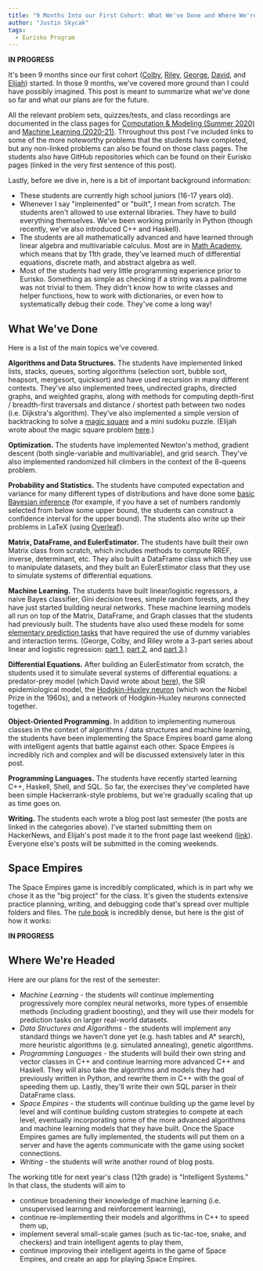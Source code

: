 ```yaml
---
title: "9 Months Into our First Cohort: What We've Done and Where We're Headed"
author: "Justin Skycak"
tags:
  - Eurisko Program
---
```


<b>IN PROGRESS</b>

It's been 9 months since our first cohort (<a class="body" href="https://eurisko-us.github.io/colby-roberts" target="_blank">Colby</a>, <a class="body" href="https://eurisko-us.github.io/riley-paddock" target="_blank">Riley</a>, <a class="body" href="https://eurisko-us.github.io/george-meza" target="_blank">George</a>, <a class="body" href="https://eurisko-us.github.io/david-gieselman" target="_blank">David</a>, and <a class="body" href="https://eurisko-us.github.io/elijah-tarr" target="_blank">Elijah</a>) started. In those 9 months, we've covered more ground than I could have possibly imagined. This post is meant to summarize what we've done so far and what our plans are for the future.

All the relevant problem sets, quizzes/tests, and class recordings are documented in the class pages for <a class="body" href="https://eurisko-us.github.io/computation-and-modeling-2020-summer" target="_blank">Computation & Modeling (Summer 2020)</a> and <a class="body" href="https://eurisko-us.github.io/machine-learning-2020-21" target="_blank">Machine Learning (2020-21)</a>. Throughout this post I've included links to some of the more noteworthy problems that the students have completed, but any non-linked problems can also be found on those class pages. The students also have GitHub repositories which can be found on their Eurisko pages (linked in the very first sentence of this post).

Lastly, before we dive in, here is a bit of important background information:

<ul>
<li>These students are currently high school juniors (16-17 years old).</li>
<li>Whenever I say "implemented" or "built", I mean from scratch. The students aren't allowed to use external libraries. They have to build everything themselves. We've been working primarily in Python (though recently, we've also introduced C++ and Haskell).</li>
<li>The students are all mathematically advanced and have learned through linear algebra and multivariable calculus. Most are in <a class="body" href="https://www.mathacademy.us/" target="_blank">Math Academy</a>, which means that by 11th grade, they've learned much of differential equations, discrete math, and abstract algebra as well.</li>
<li>Most of the students had very little programming experience prior to Eurisko. Something as simple as checking if a string was a palindrome was not trivial to them. They didn't know how to write classes and helper functions, how to work with dictionaries, or even how to systematically debug their code. They've come a long way!</li>
</ul>

<h2>What We've Done</h2>

Here is a list of the main topics we've covered. 

<b>Algorithms and Data Structures.</b> The students have implemented linked lists, stacks, queues, sorting algorithms (selection sort, bubble sort, heapsort, mergesort, quicksort) and have used recursion in many different contexts. They've also implemented trees, undirected graphs, directed graphs, and weighted graphs, along with methods for computing depth-first / breadth-first traversals and distance / shortest path between two nodes (i.e. Dijkstra's algorithm). They've also implemented a simple version of backtracking to solve a <a class="body" href="https://eurisko-us.github.io/files/all_problems_iteration_1.html#Problem-44-1" target="_blank">magic square</a> and a mini sudoku puzzle. (Elijah wrote about the magic square problem <a class="body" href="https://eurisko-us.github.io/solving-magic-squares-using-backtracking/" target="_blank">here</a>.)

<b>Optimization.</b> The students have implemented Newton's method, gradient descent (both single-variable and multivariable), and grid search. They've also implemented randomized hill climbers in the context of the 8-queens problem.

<b>Probability and Statistics.</b> The students have computed expectation and variance for many different types of distributions and have done some <a class="body" href="https://eurisko-us.github.io/files/all_problems_iteration_1.html#Problem-41-1" target="_blank">basic Bayesian inference</a> (for example, if you have a set of numbers randomly selected from below some upper bound, the students can construct a confidence interval for the upper bound). The students also write up their problems in LaTeX (using <a class="body" href="https://www.overleaf.com/" target="_blank">Overleaf</a>).

<b>Matrix, DataFrame, and EulerEstimator.</b> The students have built their own Matrix class from scratch, which includes methods to compute RREF, inverse, determinant, etc. They also built a DataFrame class which they use to manipulate datasets, and they built an EulerEstimator class that they use to simulate systems of differential equations.

<b>Machine Learning.</b> The students have built linear/logistic regressors, a naive Bayes classifier, Gini decision trees, simple random forests, and they have just started building neural networks. These machine learning models all run on top of the Matrix, DataFrame, and Graph classes that the students had previously built. The students have also used these models for some <a class="body" href="https://eurisko-us.github.io/files/all_problems_iteration_1.html#Problem-35-2" target="_blank">elementary prediction tasks</a> that have required the use of dummy variables and interaction terms. (George, Colby, and Riley wrote a 3-part series about linear and logistic regression: <a class="body" href="https://eurisko-us.github.io/linear-and-logistic-regression-part-1-understanding-the-models/" target="_blank">part 1</a>, <a class="body" href="https://eurisko-us.github.io/linear-and-logistic-regression-part-2-fitting-the-models/" target="_blank">part 2</a>, and <a class="body" href="https://eurisko-us.github.io/linear-and-logistic-regression-part-3-categorical-variables-interaction-terms-and-nonlinear-transformations-of-variables/" target="_blank">part 3</a>.)

<b>Differential Equations.</b> After building an EulerEstimator from scratch, the students used it to simulate several systems of differential equations: a predator-prey model (which David wrote about <a class="body" href="https://eurisko-us.github.io/predator-prey-modeling-with-euler-estimation/" target="_blank">here</a>), the SIR epidemiological model, the <a class="body" href="https://eurisko-us.github.io/files/all_problems_iteration_1.html#Problem-52-2" target="_blank">Hodgkin-Huxley neuron</a> (which won the Nobel Prize in the 1960s), and a network of Hodgkin-Huxley neurons connected together.

<b>Object-Oriented Programming.</b> In addition to implementing numerous classes in the context of algorithms / data structures and machine learning, the students have been implementing the Space Empires board game along with intelligent agents that battle against each other. Space Empires is incredibly rich and complex and will be discussed extensively later in this post.

<b>Programming Languages.</b> The students have recently started learning C++, Haskell, Shell, and SQL. So far, the exercises they've completed have been simple Hackerrank-style problems, but we're gradually scaling that up as time goes on.

<b>Writing.</b> The students each wrote a blog post last semester (the posts are linked in the categories above). I've started submitting them on HackerNews, and Elijah's post made it to the front page last weekend (<a class="body" href="https://news.ycombinator.com/item?id=26126652" target="_blank">link</a>). Everyone else's posts will be submitted in the coming weekends.

<h2>Space Empires</h2>

The Space Empires game is incredibly complicated, which is in part why we chose it as the "big project" for the class. It's given the students extensive practice planning, writing, and debugging code that's spread over multiple folders and files. The <a class="body" href="http://www.gmtgames.com/spaceemp/SE-Rules-4B.pdf" target="_blank">rule book</a> is incredibly dense, but here is the gist of how it works:

<b>IN PROGRESS</b>


<!--
There are 2 players on a  7×7  grid. Each player starts on their home Planet with 1 Colony and 4 Shipyards on that Planet, as well as a fleet of 3 Scouts and 3 Colonyships. The players also have 0 Construction Points (CPs) to begin with.
Scouts and Colonyships each have several attributes: CP cost (i.e. the number of CPs needed to build the ship), hull size, attack class, attack strength, defense strength, attack technology level, defense technology level, health level. Regardless of the number needed to hit, a roll of 1 will always score a hit.
On each turn, there 3 phases: economic, movement, and combat.
Economic phase
During the economic phase, each player gets 20 Construction Points (CPs) from the Colony on their home Planet, as well as 5 CPs from any other colonies ("other colonies" will be defined in a later rule). However, each player must pay a maintenance cost (in CPs) for each ship. The maintenance cost of a ship is equal to the hull size of the ship, and if a player is unable to pay a maintenance cost, it must remove the ship.
A player can also build ships with any CPs it has remaining, but the ships must be built at a planet with one or more Shipyards, and the sum of the hull sizes of the ships built at a planet cannot exceed the number of Shipyards at that planet.
Movement
The movement phase consists of 3 rounds of movement. During each round of movement, each player can move each ship by one square in any direction. If a Colonyship lands on a planet, then it can "colonize" the planet by turning into a Colony.
Combat phase
During the combat phase, a combat occurs at each square containing ships from both players. Each combat proceeds in rounds until only one player's ships remain at that spot.
Each round of combat starts with "ship screening", in which a player with more ships is given the opportunity to remove its ships from the combat round (but the number of ships that are left in combat must be at least the number of ships that the opponent has in that square).
Then, a "combat order" is constructed, in which ships are sorted by their attack class. The first ship in the combat order can attack any other ship. A 10-sided die is rolled, and if the attacker's (attack strength + attack technology) minus the defender's (defense strength + defense technology) is less than or equal to the die roll, then a hit is scored. Once a ship sustains a number of hits equal to its hull size, it is destroyed.
The above procedure is repeated for each ship in the combat order. Then, if there are still ships from both teams left over, another round of combat begins. Combat continues until only one team's ships occupy the square.
-->

<!--
In order to build a ship, not only must you have enough CPs and shipyards, but you must also have the necessary shipsize technology.
The combat order is constructed according to ships' tactics level: ships with tactics 0 are destroyed immediately, and ships with higher tactics fire first. If two ships have the same tactics, then the defending ship fires first (the defending ship is the ship that was the first to occupy the grid space).
Previously, I said that the maintenance cost is equal to the hullsize. This is usually true, but there are some special types of ships (Decoy, Colonyship, Base) that don't have a maintenance cost.
Ships have the following attributes:
cp_cost - the number of CPs required to build the ship
hullsize - the number of shipyards needed to build the ship (assuming shipyard technology level 1)
shipsize_needed - the level of shipsize technology required to build the
tactics - determines the combat order; ships with tactics 0 are destroyed immediately
attack and defense - as usual
maintenance - the number of CPs that must be paid during each Economic phase to retain the ship
Here are the specifics regarding technology:
attack, defense - determines the amount that gets added to a ship's attack or defense during battle
shipsize - determines what kinds of ships can be built (provided you have enough CP and shipyards)
movement - determines how many spaces each ship can move during each movement phase
shipyard - determines how much "hull size" each shipyard can build
-->

<!--
The game is really complicated (see here and here for just the very basic introductory summaries I gave to the 10th graders; see here for the complete rulebook), and we’ve had to peel back to sync up. It’s also overwhelming to design strategies, so we’re going one level at a time.
Built the games, we’ve had to peel back a bit to get our games to match up. Now we’re bringing back the features one “level” at a time.
Level 1 was asdf. Berserker is the best.
Level 2 was asdf. Best is a “holdback berserker” that waits for opponent to attack, and then once opponent’s scouts are destroyed, rushes at the enemy.
Level 3: repeated economic phases. The optimal strategy is likely still to wait for opponent to attack and then rush at them, but it’s an open question about what the best thing to do is while you’re waiting, and when you should rush the opponent.
If you’re only waiting a short time, it’s best to ignore technology and just buy as many scouts as possible. But if you’re waiting a while it’s better to have bought technology first so that the scouts you build have that technology.
If you know your opponent is waiting for all your scouts to die before rushing, then you can exploit that by repeatedly building an army of scouts and sending all but one of them to your opponent. Then you will be guaranteed to win against your opponent. So you can’t just wait until the opponent has no scouts. There needs to be a better "trigger" for rushing.
So we’re now at the stage where it’s an interesting problem to design the best agent.
-->

<h2>Where We're Headed</h2>

Here are our plans for the rest of the semester:

<ul>
<li><i>Machine Learning</i> - the students will continue implementing progressively more complex neural networks, more types of ensemble methods (including gradient boosting), and they will use their models for prediction tasks on larger real-world datasets.</li>

<li><i>Data Structures and Algorithms</i> - the students will implement any standard things we haven't done yet (e.g. hash tables and A* search), more heuristic algorithms (e.g. simulated annealing), genetic algorithms.</li>

<li><i>Programming Languages</i> - the students will build their own string and vector classes in C++ and continue learning more advanced C++ and Haskell. They will also take the algorithms and models they had previously written in Python, and rewrite them in C++ with the goal of speeding them up. Lastly, they'll write their own SQL parser in their DataFrame class.</li>

<li><i>Space Empires</i> - the students will continue building up the game level by level and will continue building custom strategies to compete at each level, eventually incorporating some of the more advanced algorithms and machine learning models that they have built. Once the Space Empires games are fully implemented, the students will put them on a server and have the agents communicate with the game using socket connections.</li>

<li><i>Writing</i> - the students will write another round of blog posts.</li>
</ul>

The working title for next year's class (12th grade) is "Intelligent Systems." In that class, the students will aim to

<ul>
<li>continue broadening their knowledge of machine learning (i.e. unsupervised learning and reinforcement learning),</li>
<li>continue re-implementing their models and algorithms in C++ to speed them up,</li>
<li>implement several small-scale games (such as tic-tac-toe, snake, and checkers) and train intelligent agents to play them,</li>
<li>continue improving their intelligent agents in the game of Space Empires, and create an app for playing Space Empires.</li>
</ul>







